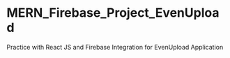 # MERN_Firebase_Project_EvenUpload
Practice with React JS and Firebase Integration for EvenUpload Application
